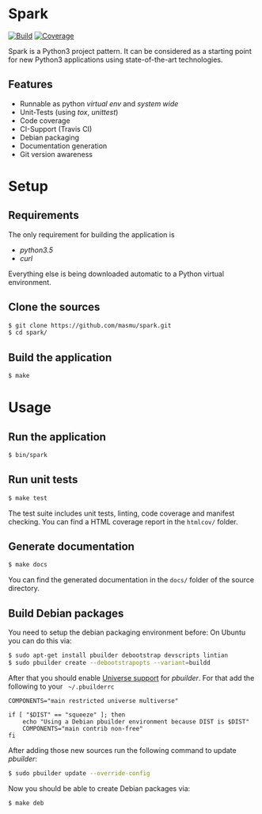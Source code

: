 # Spark

[![Build](https://img.shields.io/travis/masmu/spark.svg?style=flat-square)](https://travis-ci.org/masmu/spark)
[![Coverage](https://img.shields.io/coveralls/masmu/spark.svg?style=flat-square)](https://coveralls.io/r/masmu/spark)

Spark is a Python3 project pattern. It can be considered as a starting point for new Python3 applications using state-of-the-art technologies.

## Features

  - Runnable as python *virtual env* and *system wide*
  - Unit-Tests (using _tox_, _unittest_)
  - Code coverage
  - CI-Support (Travis CI)
  - Debian packaging
  - Documentation generation
  - Git version awareness

# Setup

## Requirements

The only requirement for building the application is

- *python3.5*
- *curl*

Everything else is being downloaded automatic to a Python virtual environment.

## Clone the sources
```bash
$ git clone https://github.com/masmu/spark.git
$ cd spark/
```
## Build the application
```bash
$ make
```

# Usage

## Run the application
```bash
$ bin/spark
```
## Run unit tests
```bash
$ make test
```
The test suite includes unit tests, linting, code coverage and manifest checking.
You can find a HTML coverage report in the  `htmlcov/` folder.

## Generate documentation
```bash
$ make docs
```
You can find the generated documentation in the `docs/` folder of the source
directory.

## Build Debian packages

You need to setup the debian packaging environment before:
On Ubuntu you can do this via:

```bash
$ sudo apt-get install pbuilder debootstrap devscripts lintian
$ sudo pbuilder create --debootstrapopts --variant=buildd
```

After that you should enable [Universe support](https://wiki.ubuntu.com/PbuilderHowto#Universe_support) for *pbuilder*.
For that add the following to your ` ~/.pbuilderrc`
```
COMPONENTS="main restricted universe multiverse"

if [ "$DIST" == "squeeze" ]; then
    echo "Using a Debian pbuilder environment because DIST is $DIST"
    COMPONENTS="main contrib non-free"
fi
```

After adding those new sources run the following command to update *pbuilder*:
```bash
$ sudo pbuilder update --override-config
```

Now you should be able to create Debian packages via:
```bash
$ make deb
```
